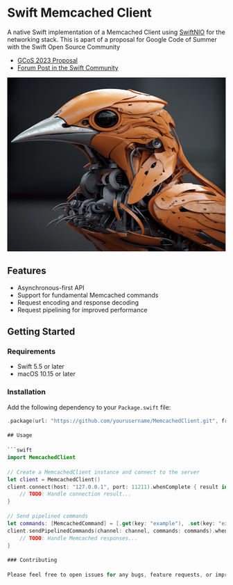 # Swift Memcached Client

A native Swift implementation of a Memcached Client using [SwiftNIO](https://github.com/apple/swift-nio) for the networking stack.
This is apart of a proposal for Google Code of Summer with the Swift Open Source Community
- [GCoS 2023 Proposal](https://docs.google.com/document/d/e/2PACX-1vSDIHtPdVJOnABKMJt7tgmoPSigE5H24kEmfrr9NiJBF29UeBT8Efrwy4UpeAIHT4UwhtDYQRZ5s_HN/pub)
- [Forum Post in the Swift Community](https://forums.swift.org/t/swift-memcached-client-gsoc-2023/63988)
<img src="swift_logo.png" alt="My Image Description" width="600" height="400">

## Features

- Asynchronous-first API
- Support for fundamental Memcached commands
- Request encoding and response decoding
- Request pipelining for improved performance

## Getting Started

### Requirements

- Swift 5.5 or later
- macOS 10.15 or later

### Installation

Add the following dependency to your `Package.swift` file:

```swift
.package(url: "https://github.com/yourusername/MemcachedClient.git", from: "1.0.0")

## Usage

```swift
import MemcachedClient

// Create a MemcachedClient instance and connect to the server
let client = MemcachedClient()
client.connect(host: "127.0.0.1", port: 11211).whenComplete { result in
    // TODO: Handle connection result...
}

// Send pipelined commands
let commands: [MemcachedCommand] = [.get(key: "example"), .set(key: "example", value: "42", flags: 0, expiration: 0)]
client.sendPipelinedCommands(channel: channel, commands: commands).whenSuccess { responses in
    // TODO: Handle Memcached responses...
}

### Contributing

Please feel free to open issues for any bugs, feature requests, or improvements you'd like to see. We appreciate any help and contributions to the project. Don't hesitate to submit pull requests with proposed changes, enhancements, or fixes. Make sure to follow the existing code style and add tests for any new functionality.
